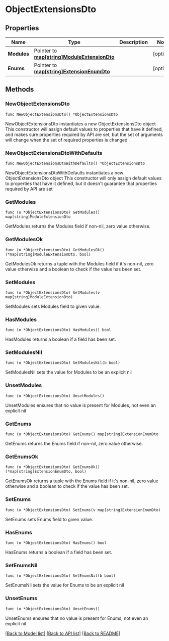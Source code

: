 # ObjectExtensionsDto

## Properties

Name | Type | Description | Notes
------------ | ------------- | ------------- | -------------
**Modules** | Pointer to [**map[string]ModuleExtensionDto**](ModuleExtensionDto.md) |  | [optional] 
**Enums** | Pointer to [**map[string]ExtensionEnumDto**](ExtensionEnumDto.md) |  | [optional] 

## Methods

### NewObjectExtensionsDto

`func NewObjectExtensionsDto() *ObjectExtensionsDto`

NewObjectExtensionsDto instantiates a new ObjectExtensionsDto object
This constructor will assign default values to properties that have it defined,
and makes sure properties required by API are set, but the set of arguments
will change when the set of required properties is changed

### NewObjectExtensionsDtoWithDefaults

`func NewObjectExtensionsDtoWithDefaults() *ObjectExtensionsDto`

NewObjectExtensionsDtoWithDefaults instantiates a new ObjectExtensionsDto object
This constructor will only assign default values to properties that have it defined,
but it doesn't guarantee that properties required by API are set

### GetModules

`func (o *ObjectExtensionsDto) GetModules() map[string]ModuleExtensionDto`

GetModules returns the Modules field if non-nil, zero value otherwise.

### GetModulesOk

`func (o *ObjectExtensionsDto) GetModulesOk() (*map[string]ModuleExtensionDto, bool)`

GetModulesOk returns a tuple with the Modules field if it's non-nil, zero value otherwise
and a boolean to check if the value has been set.

### SetModules

`func (o *ObjectExtensionsDto) SetModules(v map[string]ModuleExtensionDto)`

SetModules sets Modules field to given value.

### HasModules

`func (o *ObjectExtensionsDto) HasModules() bool`

HasModules returns a boolean if a field has been set.

### SetModulesNil

`func (o *ObjectExtensionsDto) SetModulesNil(b bool)`

 SetModulesNil sets the value for Modules to be an explicit nil

### UnsetModules
`func (o *ObjectExtensionsDto) UnsetModules()`

UnsetModules ensures that no value is present for Modules, not even an explicit nil
### GetEnums

`func (o *ObjectExtensionsDto) GetEnums() map[string]ExtensionEnumDto`

GetEnums returns the Enums field if non-nil, zero value otherwise.

### GetEnumsOk

`func (o *ObjectExtensionsDto) GetEnumsOk() (*map[string]ExtensionEnumDto, bool)`

GetEnumsOk returns a tuple with the Enums field if it's non-nil, zero value otherwise
and a boolean to check if the value has been set.

### SetEnums

`func (o *ObjectExtensionsDto) SetEnums(v map[string]ExtensionEnumDto)`

SetEnums sets Enums field to given value.

### HasEnums

`func (o *ObjectExtensionsDto) HasEnums() bool`

HasEnums returns a boolean if a field has been set.

### SetEnumsNil

`func (o *ObjectExtensionsDto) SetEnumsNil(b bool)`

 SetEnumsNil sets the value for Enums to be an explicit nil

### UnsetEnums
`func (o *ObjectExtensionsDto) UnsetEnums()`

UnsetEnums ensures that no value is present for Enums, not even an explicit nil

[[Back to Model list]](../README.md#documentation-for-models) [[Back to API list]](../README.md#documentation-for-api-endpoints) [[Back to README]](../README.md)



